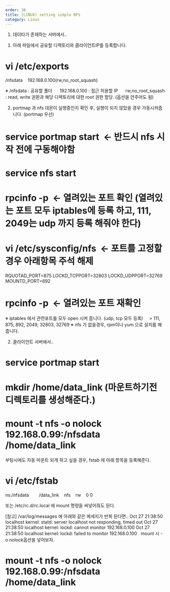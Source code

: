 ```yaml
---
order: 38
title: (LINUX) setting simple NFS
category: Linux
---
```


1. 데이타가 존재하는 서버에서..

1) 아래 파일에서 공유할 디렉토리와 클라이언트IP를 등록합니다.

# vi /etc/exports

/nfsdata    192.168.0.100(rw,no_root_squash)

※ /nfsdata : 공유할 폴더
     192.168.0.100 : 접근 허용할 IP
     rw,no_root_squash : read, write 권환과 해당 디렉토리에 대한 root 권한 할당. (옵션을 안주어도 됨)

2) portmap 과 nfs 데몬이 실행중인지 확인 후, 실행이 되지 않았을 경우 가동시켜줍니다. (portmap 우선)

# service portmap start  <- 반드시 nfs 시작 전에 구동해야함
# service nfs start

# rpcinfo -p  <- 열려있는 포트 확인 (열려있는 포트 모두 iptables에 등록 하고, 111, 2049는 udp 까지 등록 해줘야 한다)

# vi /etc/sysconfig/nfs  <- 포트를 고정할 경우 아래항목 주석 해제

RQUOTAD_PORT=875
LOCKD_TCPPORT=32803
LOCKD_UDPPORT=32769
MOUNTD_PORT=892

# rpcinfo -p  <- 열려있는 포트 재확인

※ iptables 에서 관련포트를 모두 open 시켜 줍니다. (udp, tcp 모두 등록)
    > 111, 875, 892, 2049, 32803, 32769
※ nfs 가 없을경우, rpm이나 yum 으로 설치를 해줍니다.


2. 클라이언트 서버에서..

# service portmap start

# mkdir /home/data_link (마운트하기전 디렉토리를 생성해준다.)

# mount -t nfs -o nolock 192.168.0.99:/nfsdata /home/data_link

부팅시에도 자동 마운트 되게 하고 싶을 경우, fstab 에 아래 항목을 등록해준다.

# vi /etc/fstab

ns:/nfsdata        /data_link    nfs    rw    0 0

또는 /etc/rc.d/rc.local 에 mount 명령을 써넣어줘도 된다.

[참고]
/var/log/messages 에 아래와 같은 메세지가 반복 된다면..
Oct 27 21:38:50 localhost kernel: statd: server localhost not responding, timed out
Oct 27 21:38:50 localhost kernel: lockd: cannot monitor 192.168.0.100
Oct 27 21:38:50 localhost kernel: lockd: failed to monitor 192.168.0.100
 
mount 시 -o nolock옵션을 넣어보자.
# mount -t nfs -o nolock 192.168.0.99:/nfsdata /home/data_link
